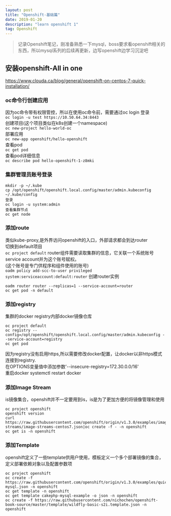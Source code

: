 ```yaml
---
layout: post
title: "Openshift-基础篇"
date: 2019-01-20  
description: "learn openshift 1"
tag: Openshift
---  
```


> 记录Openshift笔记，刚准备熟悉一下mysql，boss要求看openshift相关的东西，所以mysql系列的后续再更新，边写openshift边学习沉淀吧  

## 安装openshift-All in one  

https://www.clouda.ca/blog/general/openshift-on-centos-7-quick-installation/  

### oc命令行创建应用

因为oc命令带有权限管控，所以在使用oc命令前，需要通过oc login 登录  
`oc login -u test https://10.50.64.34:8443`  
创建项目(这个项目类似在k8s创建一个namespace)  
`oc new-project hello-world-oc`  
部署应用  
`oc new-app openshift/hello-openshift`  
查看pod  
`oc get pod`  
查看pod详细信息  
`oc describe pod hello-openshift-1-z8mki`

### 集群管理员账号登录  

```
mkdir -p ~/.kube
cp /opt/openshift/openshift.local.config/master/admin.kubeconfig ~/.kube/config
登录  
oc login -u system:admin
查看集群节点  
oc get node
```

### 添加route

类似kube-proxy,是外界访问openshift的入口，外部请求都会到达router  
切换到default项目  
`oc project default`
router组件需要读取集群的信息，它关联一个系统账号service account并为这个账号赋权。  
(这个账号是专门供程序和组件使用的账号)  
`oadm policy add-scc-to-user privileged system:serviceaccount:default:router`
创建router实例  

```
oadm router router --replicas=1 --service-account=router
oc get pod -n default
```

### 添加registry
集群的docker registry内部docker镜像仓库  

```
oc project default
oc registry --config=/opt/openshift/openshift.local.config/master/admin.kubeconfig --service-account=registry
oc get pod  
```
因为registry没有启用https,所以需要修改docker配置，让docker以非https模式连接到registry.  
在OPTIONS变量值中添加参数'--insecure-registry=172.30.0.0/16'  
重启docker systemctl restart docker  


### 添加Image Stream

is镜像集合，openshift并不一定要用到is，is是为了更加方便的将镜像管理和使用  

```
oc project openshift
openshift version
curl https://raw.githubusercontent.com/openshift/origin/v1.3.0/examples/image-streams/image-streams-centos7.json|oc create -f - -n openshift
oc get is -n openshift
```


### 添加Template

openshift定义了一些template供用户使用，模板定义一个多个部署镜像的集合，定义部署依赖对象以及配置参数项  
```
oc project openshift
oc create -f https://raw.githubusercontent.com/openshift/origin/v1.3.0/examples/quickstarts/cakephp-mysql.json -n openshift  
oc get template -n openshift
oc get template cakephp-mysql-example -o json -n openshift
oc create -f https://raw.githubusercontent.com/nichochen/openshift-book-source/master/template/wildfly-basic-s2i.template.json -n openshift  
```
